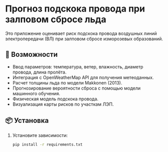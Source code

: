 # Прогноз подскока провода при залповом сбросе льда

Это приложение оценивает риск подскока провода воздушных линий электропередачи (ВЛ) при залповом сбросе изморозевых образований.

## 🚀 Возможности
- Ввод параметров: температура, ветер, влажность, диаметр провода, длина пролёта.
- Интеграция с OpenWeatherMap API для получения метеоданных.
- Расчет толщины льда по модели Makkonen (2013).
- Прогнозирование вероятности сброса с помощью модели машинного обучения.
- Физическая модель подскока провода.
- Визуализация карты рисков по участкам ЛЭП.

## 📦 Установка
1. Установите зависимости:  
   ```bash
   pip install -r requirements.txt
